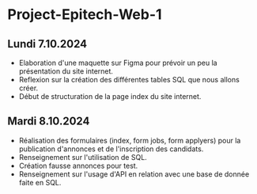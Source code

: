 # Project-Epitech-Web-1
## Lundi 7.10.2024
- Elaboration d'une maquette sur Figma pour prévoir un peu la présentation du site internet.
- Reflexion sur la création des différentes tables SQL que nous allons créer.
- Début de structuration de la page index du site internet.

## Mardi 8.10.2024
- Réalisation des formulaires (index, form jobs, form applyers) pour la publication d'annonces et de l'inscription des candidats.
- Renseignement sur l'utilisation de SQL.
- Création fausse annonces pour test.
- Renseignement sur l'usage d'API en relation avec une base de donnée faite en SQL.
